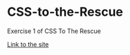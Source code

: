 # CSS-to-the-Rescue
Exercise 1 of CSS To The Rescue

[Link to the site](https://melvinr.github.io/CSS%20To%20The%20Rescue/Week-1/)
